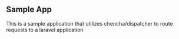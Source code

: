 ## Sample App

This is a sample application that utilizes chencha/dispatcher to route requests to a laravel application